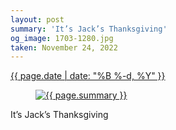 ```yaml
---
layout: post
summary: 'It’s Jack’s Thanksgiving'
og_image: 1703-1280.jpg
taken: November 24, 2022
---
```


<div class="post">
 <time>
  <a href="/1703">
   {{ page.date | date: "%B %-d, %Y" }}
  </a>
 </time>
 <a href="/1703">
  <figure data-taken="11/24/2022">
   <img alt="{{ page.summary }}" sizes="(min-width: 700px) 50vw, calc(100vw - 2rem)" src="{{ site.assets_url }}/1703-640.jpg" srcset="{{ site.assets_url }}/1703-320.jpg 320w, {{ site.assets_url }}/1703-640.jpg 640w, {{ site.assets_url }}/1703-960.jpg 960w, {{ site.assets_url }}/1703-1280.jpg 1280w"/>
  </figure>
 </a>
 <span>
  It’s Jack’s Thanksgiving
 </span>
</div>
